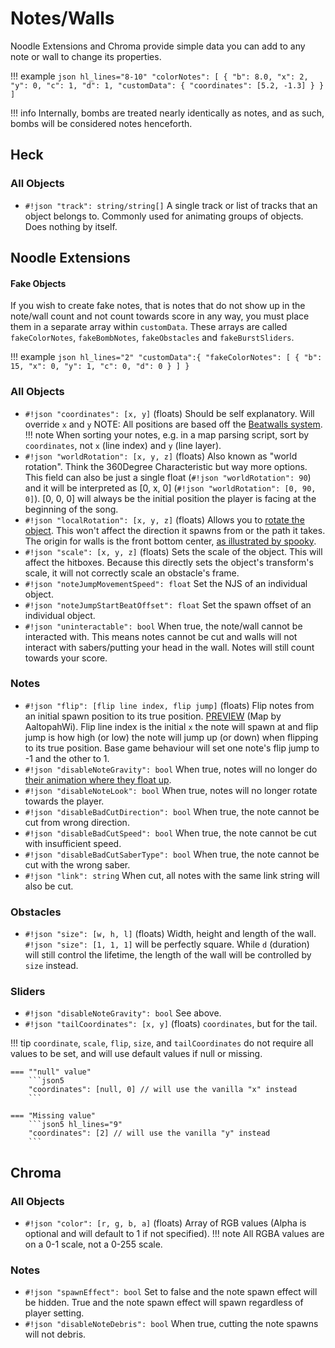 # Notes/Walls

Noodle Extensions and Chroma provide simple data you can add to any note or wall to change its properties.

!!! example
    ```json hl_lines="8-10"
    "colorNotes": [
      {
        "b": 8.0,
        "x": 2,
        "y": 0,
        "c": 1,
        "d": 1,
        "customData": {
          "coordinates": [5.2, -1.3]
        }
      }
    ]
    ```

!!! info
    Internally, bombs are treated nearly identically as notes, and as such, bombs will be considered notes henceforth.

## Heck

### All Objects

* `#!json "track": string/string[]` A single track or list of tracks that an object belongs to. Commonly used for animating groups of objects. Does nothing by itself.

## Noodle Extensions

#### Fake Objects

If you wish to create fake notes, that is notes that do not show up in the note/wall count and not count towards score in any way, you must place them in a separate array within `customData`. These arrays are called `fakeColorNotes`, `fakeBombNotes`, `fakeObstacles` and `fakeBurstSliders`.

!!! example
    ```json hl_lines="2"
    "customData":{
      "fakeColorNotes": [
        {
          "b": 15,
          "x": 0,
          "y": 1,
          "c": 0,
          "d": 0
        }
      ]
    }
    ```

### All Objects
* `#!json "coordinates": [x, y]` (floats) Should be self explanatory. Will override `x` and `y` NOTE: All positions are based off the [Beatwalls system](/assets/items/beatwallsgrid.png).
!!! note
    When sorting your notes, e.g. in a map parsing script, sort by `coordinates`, not `x` (line index) and `y` (line layer).
* `#!json "worldRotation": [x, y, z]` (floats) Also known as "world rotation". Think the 360Degree Characteristic but way more options. This field can also be just a single float (`#!json "worldRotation": 90`) and it will be interpreted as [0, x, 0] (`#!json "worldRotation": [0, 90, 0]`). [0, 0, 0] will always be the initial position the player is facing at the beginning of the song.
* `#!json "localRotation": [x, y, z]` (floats) Allows you to [rotate the object](/assets/items/rotatedwall.png). This won't affect the direction it spawns from or the path it takes. The origin for walls is the front bottom center, [as illustrated by spooky](/assets/items/frontcenter.png).
* `#!json "scale": [x, y, z]` (floats) Sets the scale of the object. This will affect the hitboxes. Because this directly sets the object's transform's scale, it will not correctly scale an obstacle's frame.
* `#!json "noteJumpMovementSpeed": float` Set the NJS of an individual object.
* `#!json "noteJumpStartBeatOffset": float` Set the spawn offset of an individual object.
* `#!json "uninteractable": bool` When true, the note/wall cannot be interacted with. This means notes cannot be cut and walls will not interact with sabers/putting your head in the wall. Notes will still count towards your score.

### Notes
* `#!json "flip": [flip line index, flip jump]` (floats) Flip notes from an initial spawn position to its true position. [PREVIEW](https://streamable.com/9o2puz) (Map by AaltopahWi). Flip line index is the initial `x` the note will spawn at and flip jump is how high (or low) the note will jump up (or down) when flipping to its true position. Base game behaviour will set one note's flip jump to -1 and the other to 1.
* `#!json "disableNoteGravity": bool` When true, notes will no longer do [their animation where they float up](https://streamable.com/28rqhy).
* `#!json "disableNoteLook": bool` When true, notes will no longer rotate towards the player.
* `#!json "disableBadCutDirection": bool` When true, the note cannot be cut from wrong direction.
* `#!json "disableBadCutSpeed": bool` When true, the note cannot be cut with insufficient speed.
* `#!json "disableBadCutSaberType": bool` When true, the note cannot be cut with the wrong saber.
* `#!json "link": string` When cut, all notes with the same link string will also be cut.

### Obstacles
* `#!json "size": [w, h, l]` (floats) Width, height and length of the wall. `#!json "size": [1, 1, 1]` will be perfectly square. While `d` (duration) will still control the lifetime, the length of the wall will be controlled by `size` instead.

### Sliders
* `#!json "disableNoteGravity": bool` See above.
* `#!json "tailCoordinates": [x, y]` (floats) `coordinates`, but for the tail.

!!! tip
    `coordinate`, `scale`, `flip`, `size`, and `tailCoordinates` do not require all values to be set, and will use default values if null or missing.

    === ""null" value"
        ```json5
        "coordinates": [null, 0] // will use the vanilla "x" instead
        ```
        
    === "Missing value"
        ```json5 hl_lines="9"
        "coordinates": [2] // will use the vanilla "y" instead
        ```

## Chroma

### All Objects
* `#!json "color": [r, g, b, a]` (floats) Array of RGB values (Alpha is optional and will default to 1 if not specified).
!!! note
    All RGBA values are on a 0-1 scale, not a 0-255 scale.

### Notes
* `#!json "spawnEffect": bool` Set to false and the note spawn effect will be hidden. True and the note spawn effect will spawn regardless of player setting.
* `#!json "disableNoteDebris": bool` When true, cutting the note spawns will not debris.